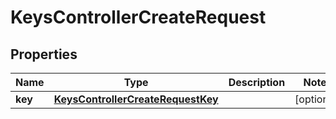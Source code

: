 
# KeysControllerCreateRequest

## Properties
Name | Type | Description | Notes
------------ | ------------- | ------------- | -------------
**key** | [**KeysControllerCreateRequestKey**](KeysControllerCreateRequestKey.md) |  |  [optional]



